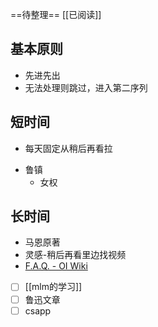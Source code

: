 ==待整理==
[[已阅读]]
## 基本原则
- 先进先出
- 无法处理则跳过，进入第二序列
## 短时间
- 每天固定从稍后再看拉
* 鲁镇
	* 女权
## 长时间
- 马恩原著
- 灵感-稍后再看里边找视频
- [F.A.Q. - OI Wiki](https://oi-wiki.org/intro/faq/)
* [ ] [[mlm的学习]]
* [ ] 鲁迅文章
* [ ] csapp